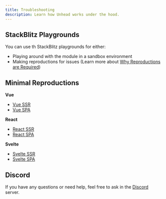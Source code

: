 ```yaml
---
title: Troubleshooting
description: Learn how Unhead works under the hood.
---
```


## StackBlitz Playgrounds

You can use th StackBlitz playgrounds for either:

- Playing around with the module in a sandbox environment
- Making reproductions for issues (Learn more about [Why Reproductions are Required](https://antfu.me/posts/why-reproductions-are-required))

## Minimal Reproductions

**Vue**

- [Vue SSR](https://stackblitz.com/edit/github-1ftqrmwn)
- [Vue SPA](https://stackblitz.com/edit/vitejs-vite-9ztda642)

**React**

- [React SSR](https://stackblitz.com/edit/github-5hqsxyid)
- [React SPA](https://stackblitz.com/edit/vitejs-vite-ggqxj5nx)

**Svelte**

- [Svelte SSR](https://stackblitz.com/edit/github-ckbygkxk)
- [Svelte SPA](https://stackblitz.com/edit/vitejs-vite-tfv9egtq)

## Discord

If you have any questions or need help, feel free to ask in the [Discord](https://discord.com/invite/5jDAMswWwX) server.
